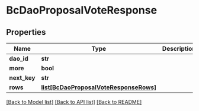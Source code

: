 # BcDaoProposalVoteResponse

## Properties
Name | Type | Description | Notes
------------ | ------------- | ------------- | -------------
**dao_id** | **str** |  | [optional] 
**more** | **bool** |  | [optional] 
**next_key** | **str** |  | [optional] 
**rows** | [**list[BcDaoProposalVoteResponseRows]**](BcDaoProposalVoteResponseRows.md) |  | [optional] 

[[Back to Model list]](../README.md#documentation-for-models) [[Back to API list]](../README.md#documentation-for-api-endpoints) [[Back to README]](../README.md)


